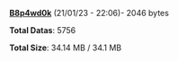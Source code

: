 [**B8p4wd0k**](/data/B8p4wd0k.txt) (21/01/23 - 22:06)- 2046 bytes

**Total Datas**: 5756

**Total Size**: 34.14 MB / 34.1 MB